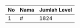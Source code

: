 | No | Nama            | Jumlah Level |
|----|-----------------|--------------|
| 1  | #    |    1824        |
